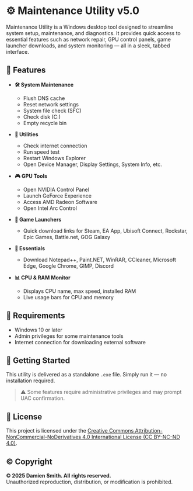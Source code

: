 # ⚙️ Maintenance Utility v5.0

Maintenance Utility is a Windows desktop tool designed to streamline system setup, maintenance, and diagnostics. It provides quick access to essential features such as network repair, GPU control panels, game launcher downloads, and system monitoring — all in a sleek, tabbed interface.

## 🧰 Features

- **🛠 System Maintenance**
  - Flush DNS cache
  - Reset network settings
  - System file check (SFC)
  - Check disk (C:)
  - Empty recycle bin

- **🧰 Utilities**
  - Check internet connection
  - Run speed test
  - Restart Windows Explorer
  - Open Device Manager, Display Settings, System Info, etc.

- **🎮 GPU Tools**
  - Open NVIDIA Control Panel
  - Launch GeForce Experience
  - Access AMD Radeon Software
  - Open Intel Arc Control

- **🎲 Game Launchers**
  - Quick download links for Steam, EA App, Ubisoft Connect, Rockstar, Epic Games, Battle.net, GOG Galaxy

- **🧩 Essentials**
  - Download Notepad++, Paint.NET, WinRAR, CCleaner, Microsoft Edge, Google Chrome, GIMP, Discord

- **📊 CPU & RAM Monitor**
  - Displays CPU name, max speed, installed RAM
  - Live usage bars for CPU and memory

## 📝 Requirements

- Windows 10 or later
- Admin privileges for some maintenance tools
- Internet connection for downloading external software

## 🚀 Getting Started

This utility is delivered as a standalone `.exe` file. Simply run it — no installation required.

> ⚠ Some features require administrative privileges and may prompt UAC confirmation.

## 🔐 License

This project is licensed under the [Creative Commons Attribution-NonCommercial-NoDerivatives 4.0 International License (CC BY-NC-ND 4.0)](https://creativecommons.org/licenses/by-nc-nd/4.0/).

## © Copyright

**© 2025 Damien Smith. All rights reserved.**  
Unauthorized reproduction, distribution, or modification is prohibited.

